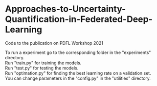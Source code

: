 # Approaches-to-Uncertainty-Quantification-in-Federated-Deep-Learning
Code to the publication on PDFL Workshop 2021<br />

To run a experiment go to the corresponding folder in the "experiments" directory.<br /> 
Run "train.py" for training the models.<br />
Run "test.py" for testing the models.<br />
Run "optimation.py" for finding the best learning rate on a validation set.<br />
You can change parameters in the "config.py" in the "utilities" directory.<br />
